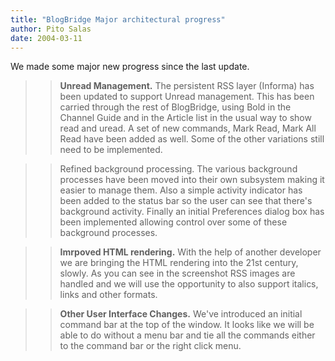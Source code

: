 ```yaml
---
title: "BlogBridge Major architectural progress"
author: Pito Salas
date: 2004-03-11
---
```




We made some major new progress since the last update.

>>

>> **Unread Management.** The persistent RSS layer (Informa) has been updated
to support Unread management. This has been carried through the rest of
BlogBridge, using Bold in the Channel Guide and in the Article list in the
usual way to show read and uread. A set of new commands, Mark Read, Mark All
Read have been added as well. Some of the other variations still need to be
implemented.

>>

>> Refined background processing. The various background processes have been
moved into their own subsystem making it easier to manage them. Also a simple
activity indicator has been added to the status bar so the user can see that
there's background activity. Finally an initial Preferences dialog box has
been implemented allowing control over some of these background processes.

>>

>> **Imrpoved HTML rendering.** With the help of another developer we are
bringing the HTML rendering into the 21st century, slowly. As you can see in
the screenshot RSS images are handled and we will use the opportunity to also
support italics, links and other formats.

>>

>> **Other User Interface Changes.** We've introduced an initial command bar
at the top of the window. It looks like we will be able to do without a menu
bar and tie all the commands either to the command bar or the right click
menu.


